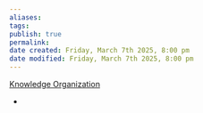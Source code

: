 ```yaml
---
aliases: 
tags: 
publish: true
permalink:
date created: Friday, March 7th 2025, 8:00 pm
date modified: Friday, March 7th 2025, 8:00 pm
---
```

[Knowledge Organization](../../📁%2017%20-%20Knowledge%20Engineering/Knowledge%20Organization/Knowledge%20Organization.md)

- 
